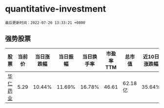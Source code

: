 # quantitative-investment

`最后更新时间：2022-07-26 13:33:21 +0800`

## 强势股票

|股票|当前价|当日涨跌幅|当日振幅|当日换手率|市盈率TTM|总市值|近10日涨跌幅|
|----|----|----|----|----|----|----|----|
|[华仁药业](https://xueqiu.com/S/SZ300110)|5.29|10.44%|11.69%|16.78%|46.61|62.18亿|35.64%|
